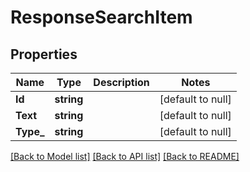 # ResponseSearchItem

## Properties
Name | Type | Description | Notes
------------ | ------------- | ------------- | -------------
**Id** | **string** |  | [default to null]
**Text** | **string** |  | [default to null]
**Type_** | **string** |  | [default to null]

[[Back to Model list]](../README.md#documentation-for-models) [[Back to API list]](../README.md#documentation-for-api-endpoints) [[Back to README]](../README.md)

